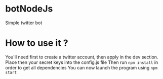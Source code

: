 # botNodeJs
Simple twitter bot 

# How to use it ?

You'll need first to create a twitter account, then apply in the dev section.
Place then your secret keys into the config.js file
Then run ```npm install``` in order to get all dependencies
You can now launch the program using ```npm start```
